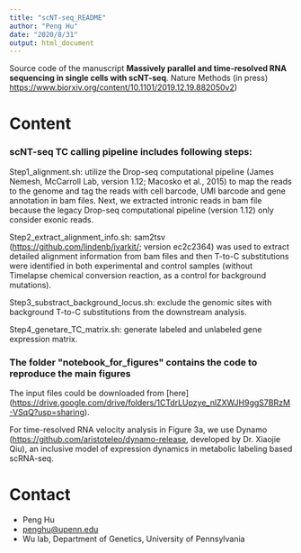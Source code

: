 ```yaml
---
title: "scNT-seq_README"
author: "Peng Hu"
date: "2020/8/31"
output: html_document
---
```


Source code of the manuscript **Massively parallel and time-resolved RNA sequencing in single cells with scNT-seq**. Nature Methods (in press) https://www.biorxiv.org/content/10.1101/2019.12.19.882050v2) 

# Content

### scNT-seq TC calling pipeline includes following steps:

Step1_alignment.sh: utilize the Drop-seq computational pipeline (James Nemesh, McCarroll Lab, version 1.12; Macosko et al., 2015) to map the reads to the genome and tag the reads with cell barcode, UMI barcode and gene annotation in bam files. Next, we extracted intronic reads in bam file because the legacy Drop-seq computational pipeline (version 1.12) only consider exonic reads.

Step2_extract_alignment_info.sh: sam2tsv (https://github.com/lindenb/jvarkit/; version ec2c2364) was used to extract detailed alignment information from bam files and then T-to-C substitutions were identified in both experimental and control samples (without Timelapse chemical conversion reaction, as a control for background mutations).

Step3_substract_background_locus.sh: exclude the genomic sites with background T-to-C substitutions from the downstream analysis.

Step4_genetare_TC_matrix.sh: generate labeled and unlabeled gene expression matrix.

### The folder "notebook_for_figures" contains the code to reproduce the main figures

The input files could be downloaded from [here] (https://drive.google.com/drive/folders/1CTdrLUpzye_nlZXWJH9ggS7BRzM-VSqQ?usp=sharing).

For time-resolved RNA velocity analysis in Figure 3a, we use Dynamo (https://github.com/aristoteleo/dynamo-release, developed by Dr. Xiaojie Qiu), an inclusive model of expression dynamics in metabolic labeling based scRNA-seq. 


# Contact
* Peng Hu
* penghu@upenn.edu
* Wu lab, Department of Genetics, University of Pennsylvania


